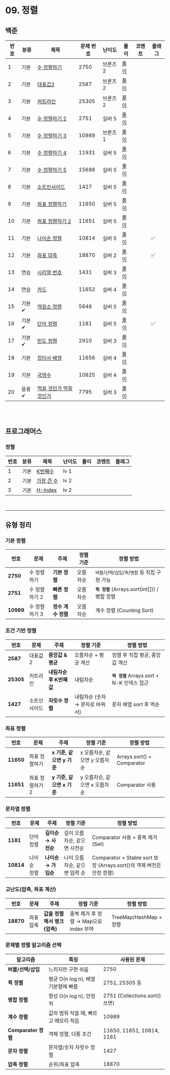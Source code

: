 # 09. 정렬

## 백준
| 번호 | 분류 | 제목                                                    | 문제 번호 | 난이도 | 풀이                              | 코멘트 | 플래그 |
|----|----|-------------------------------------------------------|-------|-----|---------------------------------|--|--|
| 1  | 기본 | [수 정렬하기](https://www.acmicpc.net/problem/2750)        | 2750  |  브론즈 2   | [풀이](/solutions/09/B2750.java)  |  |  |
| 2  | 기본 | [대표값2](https://www.acmicpc.net/problem/2587)          | 2587  |  브론즈 2   | [풀이](/solutions/09/B2758.java)  |  |  |
| 3  | 기본 | [커트라인](https://www.acmicpc.net/problem/25305)         | 25305 |  브론즈 2   | [풀이](/solutions/09/B25305.java) |  |  |
| 4  | 기본 | [수 정렬하기 2](https://www.acmicpc.net/problem/2751)      | 2751  |  실버 5   | [풀이](/solutions/09/S2751.java)  |  |  |
| 5  | 기본 | [수 정렬하기 3](https://www.acmicpc.net/problem/10989)     | 10989 |   브론즈 1  | [풀이](/solutions/09/B10989.java) |  |  |
| 6  | 기본 | [수 정렬하기 4](https://www.acmicpc.net/problem/11931)     | 11931 |  실버 5   | [풀이](/solutions/09/S11931.java) |  |  |
| 7  | 기본 | [수 정렬하기 5](https://www.acmicpc.net/problem/15688)     | 15688 |  실버 5   | [풀이](/solutions/09/S15688.java) |  |  |
| 8  | 기본 | [소트인사이드](https://www.acmicpc.net/problem/1427)        | 1427  |  실버 5   | [풀이](/solutions/09/S1427.java)  |  |  |
| 9  | 기본 | [좌표 정렬하기](https://www.acmicpc.net/problem/11650)      | 11650 |   실버 5  | [풀이](/solutions/09/S11650.java) |  |  |
| 10 | 기본 | [좌표 정렬하기 2](https://www.acmicpc.net/problem/11651)    | 11651 |  실버 5   | [풀이](/solutions/09/S11651.java) |  |  |
| 11 | 기본 | [나이순 정렬](https://www.acmicpc.net/problem/10814)       | 10814 |  실버 5   | [풀이](/solutions/09/S10814.java) |  | ✅ |
| 12 | 기본 | [좌표 압축](https://www.acmicpc.net/problem/18870)        | 18870 |  실버 2   | [풀이](/solutions/09/S18870.java) |  | ✅ |
| 13 | 연습 | [시리얼 번호](https://www.acmicpc.net/problem/1431)        | 1431  |  실버 3   | [풀이](/solutions/09/S1431.java)  |  |  |
| 14 | 연습 | [카드](https://www.acmicpc.net/problem/11652)           | 11652 |  실버 4   | [풀이](/solutions/09/S11652.java) |  |  |
| 15 | 기본✔ | [역원소 정렬](https://www.acmicpc.net/problem/5648)        | 5648  |  실버 5   | [풀이](/solutions/09/S5648.java)  |  |  |
| 16 | 기본✔ | [단어 정렬](https://www.acmicpc.net/problem/1181)         | 1181  |  실버 5   | [풀이](/solutions/09/S1181.java)  |  | ✅ |
| 17 | 기본✔ | [빈도 정렬](https://www.acmicpc.net/problem/2910)         | 2910  |  실버 3   | [풀이](/solutions/09/S2910.java)  |  |  |
| 18 | 기본 | [접미사 배열](https://www.acmicpc.net/problem/11656)       | 11656 |  실버 4   | [풀이](/solutions/09/S11656.java) |  |  |
| 19 | 기본 | [국영수](https://www.acmicpc.net/problem/10825)          | 10825 |  실버 4   | [풀이](/solutions/09/S10825.java) |  |  |
| 20 | 응용✔ | [먹을 것인가 먹힐 것인가](https://www.acmicpc.net/problem/7795) | 7795  |  실버 3   | [풀이](/solutions/09/S7795.java)  |  |  |

<br><br>

## 프로그래머스
### 정렬
| 번호 | 분류 | 제목                                                                         | 난이도 | 풀이 | 코멘트 | 플래그 |
|----|-----|----------------------------------------------------------------------------|-----|-----|-----|---|
| 1  | 기본 | [K번째수](https://school.programmers.co.kr/learn/courses/30/lessons/42748)    | lv 1 |     |     |   |
| 2  | 기본 | [가장 큰 수](https://school.programmers.co.kr/learn/courses/30/lessons/42746)  | lv 2 |     |     |   |
| 3  | 기본 | [H-Index](https://school.programmers.co.kr/learn/courses/30/lessons/42747) | lv 2 |     |     |   |

<br>

---

## 유형 정리

### 기본 정렬

| **번호** | **문제** | **주제** | **정렬 기준** | **정렬 방법** |
| --- | --- | --- | --- | --- |
| **2750** | 수 정렬하기 | **기본 정렬** | 오름차순 | `버블`/`선택`/`삽입`/`퀵`/`병합` 등 직접 구현 가능 |
| **2751** | 수 정렬하기 2 | **빠른 정렬** | 오름차순 | **`퀵 정렬`** (Arrays.sort(int[])) / 병합 정렬 |
| **10989** | 수 정렬하기 3 | **정수 계수 정렬** | 오름차순 | 계수 정렬 (Counting Sort) |

### 조건 기반 정렬

| **번호** | **문제** | **주제** | **정렬 기준** | **정렬 방법** |
| --- | --- | --- | --- | --- |
| **2587** | 대표값2 | **중앙값 & 평균** | 오름차순 + 평균 계산 | 정렬 후 직접 평균, 중앙값 계산 |
| **25305** | 커트라인 | **내림차순 후 K번째 값** | 내림차순 | **`퀵 정렬`** Arrays.sort + N-K 인덱스 접근 |
| **1427** | 소트인사이드 | **자릿수 정렬** | 내림차순 (숫자 → 문자로 바꿔서) | 문자 배열 sort 후 역순 |

### 좌표 정렬

| **번호** | **문제** | **주제** | **정렬 기준** | **정렬 방법** |
| --- | --- | --- | --- | --- |
| **11650** | 좌표 정렬하기 | **x 기준, 같으면 y 기준** | x 오름차순, 같으면 y 오름차순 | Arrays.sort() + Comparator |
| **11651** | 좌표 정렬하기 2 | **y 기준, 같으면 x 기준** | y 오름차순, 같으면 x 오름차순 | Comparator 사용 |

### 문자열 정렬

| **번호** | **문제** | **주제** | **정렬 기준** | **정렬 방법** |
| --- | --- | --- | --- | --- |
| **1181** | 단어 정렬 | **길이순 → 사전순** | 길이 오름차순, 같으면 사전순 | Comparator 사용 + 중복 제거 (Set) |
| **10814** | 나이순 정렬 | **나이순 → 가입순** | 나이 오름차순, 같으면 입력 순 | Comparator + Stable sort 보장 (Arrays.sort()의 객체 버전은 안정 정렬) |

### 고난도(압축, 좌표 계산)

| **번호** | **문제** | **주제** | **정렬 기준** | **정렬 방법** |
| --- | --- | --- | --- | --- |
| **18870** | 좌표 압축 | **값을 정렬해서 랭크(압축)** | 중복 제거 후 정렬 → Map으로 index 부여 | TreeMap/HashMap + 정렬 |

### 문제별 정렬 알고리즘 선택

| **알고리즘** | **특징** | **사용된 문제** |
| --- | --- | --- |
| **버블/선택/삽입** | 느리지만 구현 쉬움 | 2750 |
| **퀵 정렬** | 평균 O(n log n), 배열 기본형에 빠름 | 2751, 25305 등 |
| **병합 정렬** | 항상 O(n log n), 안정적 | 2751 (Collections.sort() 쓰면) |
| **계수 정렬** | 값의 범위 작을 때, 빠르고 메모리 적음 | 10989 |
| **Comparator 정렬** | 객체 정렬, 다중 조건 | 11650, 11651, 10814, 1181 |
| **문자 정렬** | 문자열/숫자 자릿수 정렬 | 1427 |
| **압축 정렬** | 순위/좌표 압축 | 18870 |